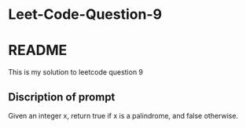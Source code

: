# Leet-Code-Question-9
# README

This is my solution to leetcode question 9

## Discription of prompt

Given an integer x, return true if x is a palindrome, and false otherwise.
